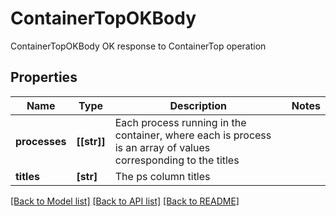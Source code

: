 # ContainerTopOKBody

ContainerTopOKBody OK response to ContainerTop operation

## Properties
Name | Type | Description | Notes
------------ | ------------- | ------------- | -------------
**processes** | **[[str]]** | Each process running in the container, where each is process is an array of values corresponding to the titles | 
**titles** | **[str]** | The ps column titles | 

[[Back to Model list]](../README.md#documentation-for-models) [[Back to API list]](../README.md#documentation-for-api-endpoints) [[Back to README]](../README.md)


